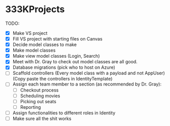 # 333KProjects

TODO:
- [x] Make VS project
- [x] Fill VS project with starting files on Canvas
- [x] Decide model classes to make
- [x] Make model classes
- [x] Make view model classes (Login, Search)
- [x] Meet with Dr. Gray to check out model classes are all good.
- [x] Database migrations (pick who to host on Azure)
- [ ] Scaffold controllers (Every model class with a payload and not AppUser) (Copy paste the controllers in IdentityTemplate)
- [ ] Assign each team member to a section (as recommended by Dr. Gray):
  - [ ] Checkout process
  - [ ] Scheduling movies
  - [ ] Picking out seats
  - [ ] Reporting 
- [ ] Assign functionalities to different roles in Identity 
- [ ] Make sure all the shit works
